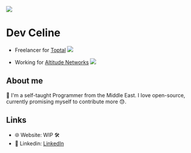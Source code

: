 <img src="https://media2.giphy.com/media/xFkgeu7dhfgqqxJqmj/giphy.gif?cid=ecf05e47174xovmvtkhfa29xpxgu0xr7j1pglxaadlq024w6&rid=giphy.gif&ct=g" />

# Dev Celine
- Freelancer for [Toptal](toptal.com) <img src="https://user-images.githubusercontent.com/61278030/155005346-8cc4142a-c590-4478-96f1-5ebf3b987922.png" size="2" />

- Working for [Altitude Networks](altitudenetworks.com) <img src="https://user-images.githubusercontent.com/61278030/155005478-ff25b2d8-1b8d-4496-a35e-6cd2d6d08250.png" size="2" />


## About me
👋 I'm a self-taught Programmer from the Middle East. I love open-source,
currently promising myself to contribute more 😓.  



## Links
- 🌐 Website: WIP 🛠
- 💼 Linkedin: [LinkedIn](https://www.linkedin.com/in/celine-sarafa-5427a0204/)

